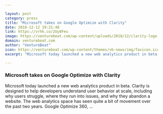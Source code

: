 ```yaml
---

layout: post
category: press
title: "Microsoft takes on Google Optimize with Clarity"
date: 2018-12-12 19:21:48
link: https://vrhk.co/2Uy8Feu
image: https://venturebeat.com/wp-content/uploads/2018/12/clarity-logo-dark.png?fit=1200%2C600&strip=all
domain: venturebeat.com
author: "VentureBeat"
icon: https://venturebeat.com/wp-content/themes/vb-news/img/favicon.ico
excerpt: "Microsoft today launched a new web analytics product in beta. Clarity is designed to help developers understand user behavior at scale, including why users struggle, where they run into issues, and why they abandon a website. The web analytics space has seen quite a bit of movement over the past two years. Google Optimize 360, …"

---
```


### Microsoft takes on Google Optimize with Clarity

Microsoft today launched a new web analytics product in beta. Clarity is designed to help developers understand user behavior at scale, including why users struggle, where they run into issues, and why they abandon a website. The web analytics space has seen quite a bit of movement over the past two years. Google Optimize 360, …